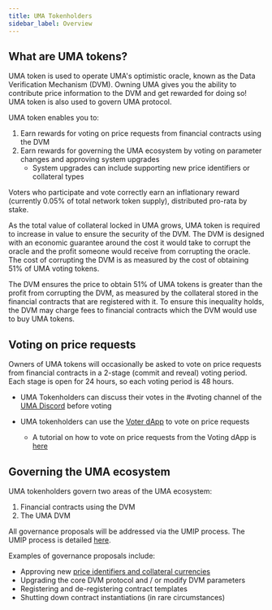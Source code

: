 ```yaml
---
title: UMA Tokenholders
sidebar_label: Overview
---
```


## What are UMA tokens?

UMA token is used to operate UMA's optimistic oracle, known as the Data Verification Mechanism (DVM). Owning UMA gives you the ability to contribute price information to the DVM and get rewarded for doing so! UMA token is also used to govern UMA protocol.  


UMA token enables you to:

1. Earn rewards for voting on price requests from financial contracts using the DVM
2. Earn rewards for governing the UMA ecosystem by voting on parameter changes and approving system upgrades
     - System upgrades can include supporting new price identifiers or collateral types

Voters who participate and vote correctly earn an inflationary reward (currently 0.05% of total network token supply), distributed pro-rata by stake.

As the total value of collateral locked in UMA grows, UMA token is required to increase in value to ensure the security of the DVM. The DVM is designed with an economic guarantee around the cost it would take to corrupt the oracle and the profit someone would receive from corrupting the oracle.  The cost of corrupting the DVM is as measured by the cost of obtaining 51% of UMA voting tokens. 

The DVM ensures the price to obtain 51% of UMA tokens is greater than the profit from corrupting the DVM, as measured by the collateral stored in the financial contracts that are registered with it. To ensure this inequality holds, the DVM may charge fees to financial contracts which the DVM would use to buy UMA tokens. 

## Voting on price requests

Owners of UMA tokens will occasionally be asked to vote on price requests from financial contracts in a 2-stage (commit and reveal) voting period. Each stage is open for 24 hours, so each voting period is 48 hours. 

- UMA Tokenholders can discuss their votes in the #voting channel of the [UMA Discord](https://discord.umaproject.org/) before voting

- UMA tokenholders can use the [Voter dApp](https://vote.umaproject.org/) to vote on price requests
    - A tutorial on how to vote on price requests from the Voting dApp is [here](uma-tokenholders/voter-dApp.md) 

## Governing the UMA ecosystem

UMA tokenholders govern two areas of the UMA ecosystem:

1. Financial contracts using the DVM
2. The UMA DVM

All governance proposals will be addressed via the UMIP process. The UMIP process is detailed [here](uma-tokenholders/umips.md).

Examples of governance proposals include:

- Approving new [price identifiers and collateral currencies](/uma-tokenholders/adding-price-id) 
- Upgrading the core DVM protocol and / or modify DVM parameters
- Registering and de-registering contract templates
- Shutting down contract instantiations (in rare circumstances)
